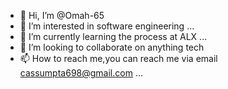 - 👋 Hi, I’m @Omah-65
- 👀 I’m interested in software engineering ...
- 🌱 I’m currently learning the process at ALX ...
- 💞️ I’m looking to collaborate on anything tech
- 📫 How to reach me,you can reach me via email cassumpta698@gmail.com ...

<!---
Omah-65/Omah-65 is a ✨ special ✨ repository because its `README.md` (this file) appears on your GitHub profile.
You can click the Preview link to take a look at your changes.
--->

